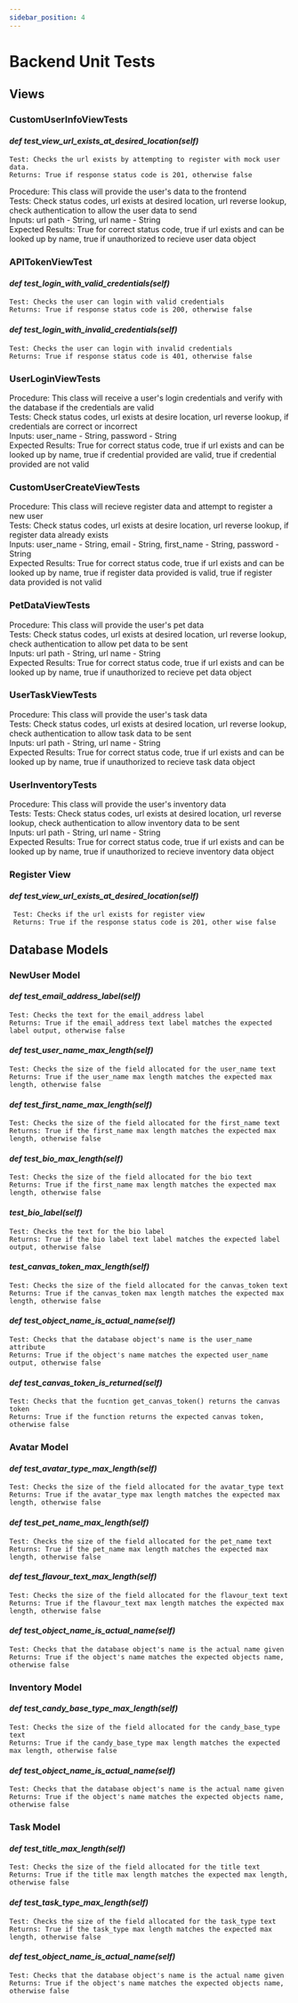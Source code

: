 ```yaml
---
sidebar_position: 4
---
```

# Backend Unit Tests

## Views

### CustomUserInfoViewTests

#### *def test_view_url_exists_at_desired_location(self)*
```
Test: Checks the url exists by attempting to register with mock user data.
Returns: True if response status code is 201, otherwise false
```

Procedure: This class will provide the user's data to the frontend <br/>
Tests: Check status codes, url exists at desired location, url reverse lookup, check authentication to allow the user data to send <br/>
Inputs: url path - String, url name - String <br/>
Expected Results: True for correct status code, true if url exists and can be looked up by name, true if unauthorized to recieve user data object <br/>

### APITokenViewTest

#### *def test_login_with_valid_credentials(self)*
```
Test: Checks the user can login with valid credentials
Returns: True if response status code is 200, otherwise false
```

#### *def test_login_with_invalid_credentials(self)*
```
Test: Checks the user can login with invalid credentials
Returns: True if response status code is 401, otherwise false
```

### UserLoginViewTests

Procedure: This class will receive a user's login credentials and verify with the database if the credentials are valid<br/>
Tests: Check status codes, url exists at desire location, url reverse lookup, if credentials are correct or incorrect<br/>
Inputs: user_name - String, password - String<br/>
Expected Results: True for correct status code, true if url exists and can be looked up by name, true if credential provided are valid, true if credential provided are not valid<br/>


### CustomUserCreateViewTests

Procedure: This class will recieve register data and attempt to register a new user<br/>
Tests:  Check status codes, url exists at desire location, url reverse lookup, if register data already exists<br/>
Inputs: user_name - String, email - String, first_name - String, password - String<br/>
Expected Results: True for correct status code, true if url exists and can be looked up by name, true if register data provided is valid, true if register data provided is not valid<br/>

### PetDataViewTests

Procedure: This class will provide the user's pet data<br/>
Tests: Check status codes, url exists at desired location, url reverse lookup, check authentication to allow pet data to be sent<br/>
Inputs: url path - String, url name - String<br/>
Expected Results: True for correct status code, true if url exists and can be looked up by name, true if unauthorized to recieve pet data object<br/>

### UserTaskViewTests

Procedure: This class will provide the user's task data<br/>
Tests: Check status codes, url exists at desired location, url reverse lookup, check authentication to allow task data to be sent<br/>
Inputs: url path - String, url name - String<br/>
Expected Results: True for correct status code, true if url exists and can be looked up by name, true if unauthorized to recieve task data object<br/>

### UserInventoryTests

Procedure: This class will provide the user's inventory data<br/>
Tests: Tests: Check status codes, url exists at desired location, url reverse lookup, check authentication to allow inventory data to be sent<br/>
Inputs: url path - String, url name - String<br/>
Expected Results: True for correct status code, true if url exists and can be looked up by name, true if unauthorized to recieve inventory data object<br/>



### Register View

#### *def test_view_url_exists_at_desired_location(self)*
```
 Test: Checks if the url exists for register view
 Returns: True if the response status code is 201, other wise false
```


## Database Models

### NewUser Model

#### *def test_email_address_label(self)*
```
Test: Checks the text for the email_address label
Returns: True if the email_address text label matches the expected label output, otherwise false
```

#### *def test_user_name_max_length(self)*
```
Test: Checks the size of the field allocated for the user_name text
Returns: True if the user_name max length matches the expected max length, otherwise false
```

#### *def test_first_name_max_length(self)*
```
Test: Checks the size of the field allocated for the first_name text
Returns: True if the first_name max length matches the expected max length, otherwise false
```
  
#### *def test_bio_max_length(self)*
```
Test: Checks the size of the field allocated for the bio text
Returns: True if the first_name max length matches the expected max length, otherwise false
```

#### *test_bio_label(self)*
```
Test: Checks the text for the bio label
Returns: True if the bio label text label matches the expected label output, otherwise false
```

#### *test_canvas_token_max_length(self)*
```
Test: Checks the size of the field allocated for the canvas_token text
Returns: True if the canvas_token max length matches the expected max length, otherwise false
```
  
#### *def test_object_name_is_actual_name(self)*
```
Test: Checks that the database object's name is the user_name attribute
Returns: True if the object's name matches the expected user_name output, otherwise false
```

#### *def test_canvas_token_is_returned(self)*
```
Test: Checks that the fucntion get_canvas_token() returns the canvas token
Returns: True if the function returns the expected canvas token, otherwise false
```

### Avatar Model

#### *def test_avatar_type_max_length(self)*
```
Test: Checks the size of the field allocated for the avatar_type text
Returns: True if the avatar_type max length matches the expected max length, otherwise false
```

#### *def test_pet_name_max_length(self)*
```
Test: Checks the size of the field allocated for the pet_name text
Returns: True if the pet_name max length matches the expected max length, otherwise false
```

#### *def test_flavour_text_max_length(self)*
```
Test: Checks the size of the field allocated for the flavour_text text
Returns: True if the flavour_text max length matches the expected max length, otherwise false
```

#### *def test_object_name_is_actual_name(self)*
```
Test: Checks that the database object's name is the actual name given
Returns: True if the object's name matches the expected objects name, otherwise false
```

### Inventory Model

#### *def test_candy_base_type_max_length(self)*
```
Test: Checks the size of the field allocated for the candy_base_type text
Returns: True if the candy_base_type max length matches the expected max length, otherwise false
```

#### *def test_object_name_is_actual_name(self)*
```
Test: Checks that the database object's name is the actual name given
Returns: True if the object's name matches the expected objects name, otherwise false
```

### Task Model

#### *def test_title_max_length(self)*
```
Test: Checks the size of the field allocated for the title text
Returns: True if the title max length matches the expected max length, otherwise false
```

#### *def test_task_type_max_length(self)*
```
Test: Checks the size of the field allocated for the task_type text
Returns: True if the task_type max length matches the expected max length, otherwise false
```

#### *def test_object_name_is_actual_name(self)*
```
Test: Checks that the database object's name is the actual name given
Returns: True if the object's name matches the expected objects name, otherwise false
```